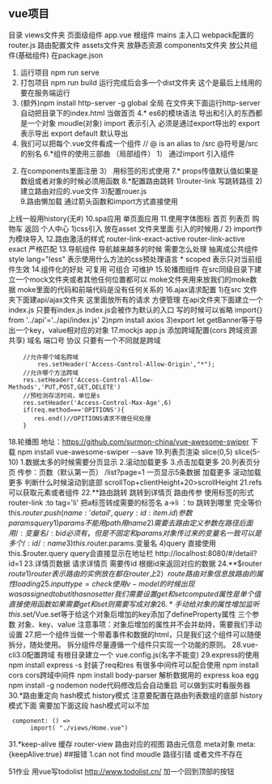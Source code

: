 ## vue项目
目录 
views文件夹 页面级组件
app.vue  根组件 
mains 主入口 webpack配置的
router.js 路由配置文件 
assets文件夹 放静态资源
components文件夹 放公共组件(基础组件)
在package.json 



1. 运行项目 
npm run serve 
2. 打包项目
npm run build 
运行完成后会多一个dist文件夹 这个是最后上线用的  要在服务端运行 
3. (额外)npm install 
 http-server -g  global 全局  在文件夹下面运行http-server 自动把目录下的index.html 当做首页 
4.* es6的模块语法  导出和引入的东西都是一个对象 moudle(对象) 
import 表示引入 必须是通过export导出的
export 表示导出 
export default 默认导出 
5. 我们可以把每个.vue文件看成一个组件 // @ is an alias to /src  @符号是/src的别名
6.*组件的使用三部曲 （局部组件）
1） 通过import 引入组件
2)  在components里面注册
3） 用标签的形式使用
7.* props传值默认值如果是数组或者对象的时候必须用函数
8.*配置路由跳转
1)router-link 写跳转路径
2)建立路由对应的.vue文件
3)配置rouer.js  
9.路由懒加载
通过箭头函数和import方式直接使用

上线一般用history(无#) 
10.spa应用  单页面应用
11.使用字体图标
首页  列表页 购物车 返回  个人中心 
1)css引入 放在asset 文件夹里面 引入的时候用./
2) import作为模块导入
12.路由激活的样式
router-link-exact-active 
router-link-active
exact  严格匹配
13.导航组件
导航越来越多的时候 需要怎么处理 抽离成公共组件
style lang="less" 表示使用什么方法的css预处理语言  * scoped 表示只对当前组件生效
14.组件化的好处 可复用  可组合  可维护
15.轮播图组件
    在src同级目录下建立一个mock文件夹或者其他任何位置都可以 moke文件夹用来放我们的moke数据
    moke里面的代码和前端代码是没有任何关系的
16.ajax请求配置
1)在src 文件夹下面建api/ajax文件夹 这里面放所有的请求 方便管理
在api文件夹下面建立一个index.js
只要有index.js  index.js会被作为默认的入口 写的时候可以省略
import{} from '../api'='../api/index.js'
2)npm install axios
3)export let getBanner等于导出一个key，value相对应的对象
17.mockjs app.js 添加跨域配置(cors 跨域资源共享)  域名 端口号 协议 只要有一个不同就是跨域
```
    //允许哪个域名跨域 
		res.setHeader('Access-Control-Allow-Origin',"*");
    //允许哪个方法跨域
    res.setHeader('Access-Control-Allow-Methods','PUT,POST,GET,DELETE')
    //预检测存活时间，单位是s
    res.setHeader('Access-Control-Max-Age',6)
    if(req.method==='OPITIONS'){
       res.end()//OPITIONS请求不做任何处理
    }
```    
18.轮播图 地址：https://github.com/surmon-china/vue-awesome-swiper 
下载  npm install vue-awesome-swiper --save
19.列表页渲染 slice(0,5)  slice(5-10)
 1.数据太多的时候需要分页显示 
 2.滚动加载更多
 3.点击加载更多
 20.列表页分页
 传参：页数（默认第一页）
 /list?page=1 一页显示5条数据
 加载更多 滚动加载更多 判断什么时候滚动到底部
scrollTop+clientHeight+20>scrollHeight
 21.refs 可以获取元素或者组件
 22.**路由跳转 跳转到详情页   路由传参 
 使用标签的形式
 router-link  :to
  tag='li' 把a标签转成需要的标签名  a->li
  ：to 跳转到哪里 完全等价this.$router.push({name:'detail',query:{id:item.id}})
  参数 params query
  1)params 不能用path  用name
  2)需要去路由定义参数在路径后面用/:变量名   /:bid 必须有，但是不固定
  和params对象传过来的变量名一致  可以是多个  /:id/:name
  3)this.$router.params.变量名
  4)query  直接使用  this.$router.query    query会直接显示在地址栏     http://localhost:8080/#/detail?id=1
23.详情页数据
请求详情页  需要传id    根据id来返回对应的数据 
24.**$router $route
1)router 表示路由的实例 放在都在router上
2）route  路由对象信息  放路由的属性
loading
25. input type=check 使用v-model的时候出现  was assigned to but it has no setter  我们需要设置get和set
computed 属性是单个值 直接使用函数 如果需要get和set  则需要写成对象 
26.*手动给对象的属性增加监听
this.$set/Vue.set等于给这个对象后增加的key添加了defineProperty属性
三个参数 对象、key、value
注意事项：对象后增加的属性并不会并劫持，需要我们手动设置
27.把一个组件当做一个带着事件和数据的html，只是我们这个组件可以随便拆分，随处使用。
拆分组件尽量遵循一个组件只实现一个功能的原则。
28.vue-cli3.0配置跨域  有根目录建立一个
vue.config.js(名字不能变)
29.express的使用
npm install express -s
封装了req和res  有很多中间件可以配合使用
npm install cors    cors跨域中间件
npm install body-parser  解析数据用的
express  koa  egg
npm install -g  nodemon   node代码修改后会自动重启  可以做到实时看服务器
30.*路由重定向  hash模式  history模式
注意要配置在路由列表数组的底部
history 模式下面 需要加下面这段 hash模式可以不加
```
 component: () =>
      import( "./views/Home.vue")
```
31.*keep-alive  缓存
router-view  路由对应的视图
路由元信息  meta对象  meta:{keepAlive:true}
##报错
1.can not find moudle
路径引错 或者文件不存在


51作业  用vue写todolist http://www.todolist.cn/ 
加一个回到顶部的按钮
